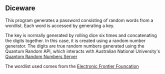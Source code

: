 ## Diceware
This program generates a password consisting of random words from a wordlist. 
Each word is accessed by generating a key. 

The key is normally generated by rolling dice six times and concatenating the 
digits together. In this case, it is created using a random number generator. 
The digits are true random numbers generated using the Quantum Random API, 
which interacts with Australian National University's [Quantom Random Numbers Server](http://qrng.anu.edu.au) 

The wordlist used comes from the [Electronic Frontier Founcation](https://www.eff.org/deeplinks/2016/07/new-wordlists-random-passphrases)

